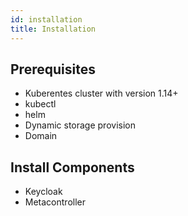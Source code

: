 ```yaml
---
id: installation
title: Installation
---
```


## Prerequisites

- Kuberentes cluster with version 1.14+
- kubectl
- helm
- Dynamic storage provision
- Domain

## Install Components

- Keycloak
- Metacontroller
